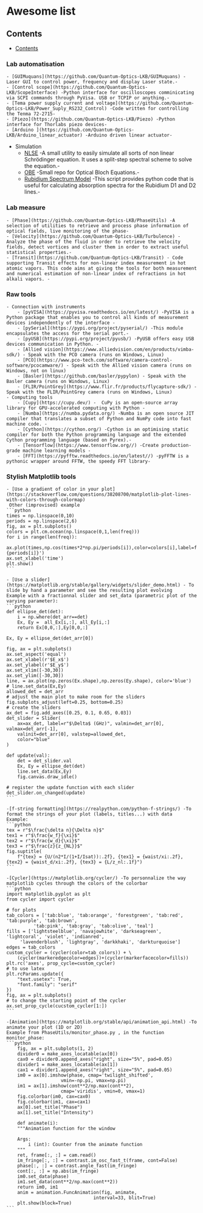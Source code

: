 # Awesome list
## Contents

- [Contents](#contents)
### Lab automatisation
	- [GUIMuquans](https://github.com/Quantum-Optics-LKB/GUIMuquans) -Laser GUI to control power, frequency and display Laser state.-
	- [Control scope](https://github.com/Quantum-Optics-LKB/ScopeInterface) -Python interface for oscilloscopes comminicating via SCPI commands through PyVisa. USB or TCPIP or anything.-
	- [Tema power supply current and voltage](https://github.com/Quantum-Optics-LKB/Power_Suply_RS232_Control) -Code written for controlling the Tenma 72-2715-
	- [Piezo](https://github.com/Quantum-Optics-LKB/Piezo) -Python interface for Thorlabs piezo devices-
	- [Arduino ](https://github.com/Quantum-Optics-LKB/Arduino_linear_actuator) -Arduino driven linear actuator-
- Simulation
	- [NLSE](https://github.com/Quantum-Optics-LKB/NLSE) -A small utility to easily simulate all sorts of non linear Schrödinger equation. It uses a split-step spectral scheme to solve the equation.-
	- [OBE](https://github.com/Quantum-Optics-LKB/OBE) -Small repo for Optical Bloch Equations.-
	- [Rubidium Spectrum Model](https://github.com/DawesLab/rubidium) -This script provides python code that is useful for calculating absorption spectra for the Rubidium D1 and D2 lines.-
### Lab measure
	- [Phase](https://github.com/Quantum-Optics-LKB/PhaseUtils) -A selection of utilities to retrieve and process phase information of optical fields, live monitoring of the phase-
    - [Velocity](https://github.com/Quantum-Optics-LKB/Turbulence) - Analyze the phase of the fluid in order to retrieve the velocity fields, detect vortices and cluster them in order to extract useful statistical properties.-
    - [Transit](https://github.com/Quantum-Optics-LKB/Transit) - Code supporting Transit effects for non-linear index measurement in hot atomic vapors. This code aims at giving the tools for both measurement and numerical estimation of non-linear index of refractions in hot alkali vapors. -
### Raw tools
    - Connection with instruments
        - [pyVISA](https://pyvisa.readthedocs.io/en/latest/) -PyVISA is a Python package that enables you to control all kinds of measurement devices independently of the interface -
        - [pySerial](https://pypi.org/project/pyserial/) -This module encapsulates the access for the serial port.-
        - [pyUSB](https://pypi.org/project/pyusb/) -PyUSB offers easy USB devices communication in Python. -    
        - [Allied vision](https://www.alliedvision.com/en/products/vimba-sdk/) - Speak with the PCO camera (runs on Windows, Linux)
        - [PCO](https://www.pco-tech.com/software/camera-control-software/pcocamware/) - Speak with the Allied vision camera (runs on Windows, not on linux)
        - [Basler](https://github.com/basler/pypylon) - Speak with the Basler camera (runs on Windows, Linux)
        - [FLIR/PointGrey](https://www.flir.fr/products/flycapture-sdk/) - Speak with the FLIR/PointGrey camera (runs on Windows, Linux)
    - Computing tools
        - [Cupy](https://cupy.dev/) -  CuPy is an open-source array library for GPU-accelerated computing with Python -
        - [Numba](https://numba.pydata.org/) -Numba is an open source JIT compiler that translates a subset of Python and NumPy code into fast machine code. -
        - [Cython](https://cython.org/) -Cython is an optimising static compiler for both the Python programming language and the extended Cython programming language (based on Pyrex).-
        - [Tensorflow](https://www.tensorflow.org//) -Create production-grade machine learning models -
        - [FFT](https://pyfftw.readthedocs.io/en/latest//) -pyFFTW is a pythonic wrapper around FFTW, the speedy FFT library-
        
### Stylish Matplotlib tools
	- [Use a gradient of color in your plot](https://stackoverflow.com/questions/38208700/matplotlib-plot-lines-with-colors-through-colormap)
	 Other (improvised) example
	```python
	times = np.linspace(0,10)
	periods = np.linspace(2,6)
	fig, ax = plt.subplots()
	colors = plt.cm.ocean(np.linspace(0,1,len(freq)))
	for i in range(len(freq)):
		ax.plot(times,np.cos(times*2*np.pi/periods[i]),color=colors[i],label=f'T={periods[i]}')
	ax.set_xlabel('time')
	plt.show()
	```
	
	- [Use a slider](https://matplotlib.org/stable/gallery/widgets/slider_demo.html) - To slide by hand a parameter and see the resulting plot evolving
	Example with a fractionnal slider and set_data (parametric plot of the varying parameter):
	```python
	def ellipse_det(det):
    	i = np.where(det_arr==det)
    	Ex, Ey =  all_Ex[i,:], all_Ey[i,:]
    	return Ex[0,0,:],Ey[0,0,:]

	Ex, Ey = ellipse_det(det_arr[0])

	fig, ax = plt.subplots()
	ax.set_aspect('equal')
	ax.set_xlabel(r'$E_x$')
	ax.set_ylabel(r'$E_y$')
	ax.set_xlim([-30,30])
	ax.set_ylim([-30,30])
	line, = ax.plot(np.zeros(Ex.shape),np.zeros(Ey.shape), color='blue')
	# line.set_data(Ex,Ey)
	allowed_det = det_arr
	# adjust the main plot to make room for the sliders
	fig.subplots_adjust(left=0.25, bottom=0.25)
	# create the sliders
	ax_det = fig.add_axes([0.25, 0.1, 0.65, 0.03])
	det_slider = Slider(
	    ax=ax_det, label=r"$\Delta$ (GHz)", valmin=det_arr[0], valmax=det_arr[-1],
	    valinit=det_arr[0], valstep=allowed_det,
	    color="blue"
	)

	def update(val):
	    det = det_slider.val
	    Ex, Ey = ellipse_det(det)
	    line.set_data(Ex,Ey)
	    fig.canvas.draw_idle()

	# register the update function with each slider
	det_slider.on_changed(update)
	```
	
	-[f-string formatting](https://realpython.com/python-f-strings/) -To format the strings of your plot (labels, titles...) with data
	Example:
	```python
	tex = r"$\frac{\delta n}{\Delta n}$"
	tex1 = r"$\frac{w_f}{\xi}$"
	tex2 = r"$\frac{w_d}{\xi}$"
	tex3 = r"$\frac{z}{z_{NL}}$"
	fig.suptitle(
	    f"{tex} = {U/(n2*I/(1+I/Isat)):.2f}, {tex1} = {waist/xi:.2f}, {tex2} = {waist_d/xi:.2f}, {tex3} = {L/z_nl:.1f}")
	```
	
	-[Cycler](https://matplotlib.org/cycler/) -To personnalize the way matplotlib cycles through the colors of the colorbar
	```python
	import matplotlib.pyplot as plt
	from cycler import cycler

	# for plots
	tab_colors = ['tab:blue', 'tab:orange', 'forestgreen', 'tab:red', 'tab:purple', 'tab:brown',
		      'tab:pink', 'tab:gray', 'tab:olive', 'teal']
	fills = ['lightsteelblue', 'navajowhite', 'darkseagreen', 'lightcoral', 'violet', 'indianred',
		 'lavenderblush', 'lightgray', 'darkkhaki', 'darkturquoise']
	edges = tab_colors
	custom_cycler = (cycler(color=tab_colors)) + \
	    (cycler(markeredgecolor=edges))+(cycler(markerfacecolor=fills))
	plt.rc('axes', prop_cycle=custom_cycler)
	# to use latex
	plt.rcParams.update({
	    "text.usetex": True,
	    "font.family": "serif"
	})
	fig, ax = plt.subplots()
	# to change the starting point of the cycler
	ax.set_prop_cycle(cucstom_cycler[1:])
	```
	
	-[Animation](https://matplotlib.org/stable/api/animation_api.html) -To animate your plot (1D or 2D)
	Example from PhaseUtils/monitor_phase.py , in the function monitor_phase:
	```python
	    fig, ax = plt.subplots(1, 2)
	    divider0 = make_axes_locatable(ax[0])
	    cax0 = divider0.append_axes("right", size="5%", pad=0.05)
	    divider1 = make_axes_locatable(ax[1])
	    cax1 = divider1.append_axes("right", size="5%", pad=0.05)
	    im0 = ax[0].imshow(phase, cmap='twilight_shifted',
		                vmin=-np.pi, vmax=np.pi)
	    im1 = ax[1].imshow(cont**2/np.max(cont**2),
		                cmap='viridis', vmin=0, vmax=1)
	    fig.colorbar(im0, cax=cax0)
	    fig.colorbar(im1, cax=cax1)
	    ax[0].set_title("Phase")
	    ax[1].set_title("Intensity")

	    def animate(i):
		"""Animation function for the window

		Args:
		    i (int): Counter from the animate function
		"""
		ret, frame[:, :] = cam.read()
		im_fringe[:, :] = contrast.im_osc_fast_t(frame, cont=False)
		phase[:, :] = contrast.angle_fast(im_fringe)
		cont[:, :] = np.abs(im_fringe)
		im0.set_data(phase)
		im1.set_data(cont**2/np.max(cont**2))
		return im0, im1
	    anim = animation.FuncAnimation(fig, animate,
		                            interval=33, blit=True)
	    plt.show(block=True)
	```


